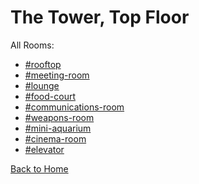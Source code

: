 # The Tower, Top Floor

All Rooms:
* [#rooftop](https://sonic4999.github.io/PD-Season-1-Archive/TopFloor/Danganronpa_%20Prospective%20Despair%20-%20The%20Tower%2C%20Top%20Floor%20(KG)%20-%20rooftop%20%5B787514461215916042%5D.html)
* [#meeting-room](https://sonic4999.github.io/PD-Season-1-Archive/TopFloor/Danganronpa_%20Prospective%20Despair%20-%20The%20Tower%2C%20Top%20Floor%20(KG)%20-%20meeting-room%20%5B786636121102090320%5D.html)
* [#lounge](https://sonic4999.github.io/PD-Season-1-Archive/TopFloor/Danganronpa_%20Prospective%20Despair%20-%20The%20Tower%2C%20Top%20Floor%20(KG)%20-%20lounge%20%5B787519924531626024%5D.html)
* [#food-court](https://sonic4999.github.io/PD-Season-1-Archive/TopFloor/Danganronpa_%20Prospective%20Despair%20-%20The%20Tower%2C%20Top%20Floor%20(KG)%20-%20food-court%20%5B786715911125073980%5D.html)
* [#communications-room](https://sonic4999.github.io/PD-Season-1-Archive/TopFloor/Danganronpa_%20Prospective%20Despair%20-%20The%20Tower%2C%20Top%20Floor%20(KG)%20-%20communications-room%20%5B786616687550136370%5D.html)
* [#weapons-room](https://sonic4999.github.io/PD-Season-1-Archive/TopFloor/Danganronpa_%20Prospective%20Despair%20-%20The%20Tower%2C%20Top%20Floor%20(KG)%20-%20weapons-room%20%5B787519784744517632%5D.html)
* [#mini-aquarium](https://sonic4999.github.io/PD-Season-1-Archive/TopFloor/Danganronpa_%20Prospective%20Despair%20-%20The%20Tower%2C%20Top%20Floor%20(KG)%20-%20mini-aquarium%20%5B787522642815090749%5D.html)
* [#cinema-room](https://sonic4999.github.io/PD-Season-1-Archive/TopFloor/Danganronpa_%20Prospective%20Despair%20-%20The%20Tower%2C%20Top%20Floor%20(KG)%20-%20cinema-room%20%5B787517878063857664%5D.html)
* [#elevator](https://sonic4999.github.io/PD-Season-1-Archive/TopFloor/Danganronpa_%20Prospective%20Despair%20-%20The%20Tower%2C%20Top%20Floor%20(KG)%20-%20elevator%20%5B787513690710605895%5D.html)

[Back to Home](https://sonic4999.github.io/PD-Season-1-Archive/HOME)